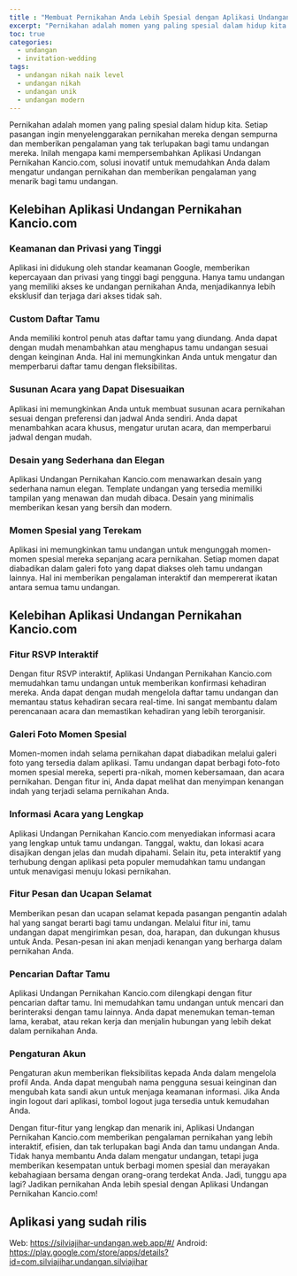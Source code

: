 ```yaml
---
title : "Membuat Pernikahan Anda Lebih Spesial dengan Aplikasi Undangan Pernikahan Kancio.com"
excerpt: "Pernikahan adalah momen yang paling spesial dalam hidup kita. Setiap pasangan ingin menyelenggarakan pernikahan mereka dengan sempurna dan memberikan pengalaman yang tak terlupakan bagi tamu undangan mereka. Inilah mengapa kami mempersembahkan Aplikasi Undangan Pernikahan Kancio.com, solusi inovatif untuk memudahkan Anda dalam mengatur undangan pernikahan dan memberikan pengalaman yang menarik bagi tamu undangan."
toc: true
categories:
  - undangan
  - invitation-wedding
tags:
  - undangan nikah naik level
  - undangan nikah
  - undangan unik
  - undangan modern
---
```


Pernikahan adalah momen yang paling spesial dalam hidup kita. Setiap pasangan ingin menyelenggarakan pernikahan mereka dengan sempurna dan memberikan pengalaman yang tak terlupakan bagi tamu undangan mereka. Inilah mengapa kami mempersembahkan Aplikasi Undangan Pernikahan Kancio.com, solusi inovatif untuk memudahkan Anda dalam mengatur undangan pernikahan dan memberikan pengalaman yang menarik bagi tamu undangan.

## Kelebihan Aplikasi Undangan Pernikahan Kancio.com

### Keamanan dan Privasi yang Tinggi 

Aplikasi ini didukung oleh standar keamanan Google, memberikan kepercayaan dan privasi yang tinggi bagi pengguna. Hanya tamu undangan yang memiliki akses ke undangan pernikahan Anda, menjadikannya lebih eksklusif dan terjaga dari akses tidak sah.

### Custom Daftar Tamu

Anda memiliki kontrol penuh atas daftar tamu yang diundang. Anda dapat dengan mudah menambahkan atau menghapus tamu undangan sesuai dengan keinginan Anda. Hal ini memungkinkan Anda untuk mengatur dan memperbarui daftar tamu dengan fleksibilitas.

### Susunan Acara yang Dapat Disesuaikan

Aplikasi ini memungkinkan Anda untuk membuat susunan acara pernikahan sesuai dengan preferensi dan jadwal Anda sendiri. Anda dapat menambahkan acara khusus, mengatur urutan acara, dan memperbarui jadwal dengan mudah.

### Desain yang Sederhana dan Elegan

Aplikasi Undangan Pernikahan Kancio.com menawarkan desain yang sederhana namun elegan. Template undangan yang tersedia memiliki tampilan yang menawan dan mudah dibaca. Desain yang minimalis memberikan kesan yang bersih dan modern.

### Momen Spesial yang Terekam

Aplikasi ini memungkinkan tamu undangan untuk mengunggah momen-momen spesial mereka sepanjang acara pernikahan. Setiap momen dapat diabadikan dalam galeri foto yang dapat diakses oleh tamu undangan lainnya. Hal ini memberikan pengalaman interaktif dan mempererat ikatan antara semua tamu undangan.


## Kelebihan Aplikasi Undangan Pernikahan Kancio.com

###  Fitur RSVP Interaktif

Dengan fitur RSVP interaktif, Aplikasi Undangan Pernikahan Kancio.com memudahkan tamu undangan untuk memberikan konfirmasi kehadiran mereka. Anda dapat dengan mudah mengelola daftar tamu undangan dan memantau status kehadiran secara real-time. Ini sangat membantu dalam perencanaan acara dan memastikan kehadiran yang lebih terorganisir.

### Galeri Foto Momen Spesial

Momen-momen indah selama pernikahan dapat diabadikan melalui galeri foto yang tersedia dalam aplikasi. Tamu undangan dapat berbagi foto-foto momen spesial mereka, seperti pra-nikah, momen kebersamaan, dan acara pernikahan. Dengan fitur ini, Anda dapat melihat dan menyimpan kenangan indah yang terjadi selama pernikahan Anda.

###  Informasi Acara yang Lengkap

Aplikasi Undangan Pernikahan Kancio.com menyediakan informasi acara yang lengkap untuk tamu undangan. Tanggal, waktu, dan lokasi acara disajikan dengan jelas dan mudah dipahami. Selain itu, peta interaktif yang terhubung dengan aplikasi peta populer memudahkan tamu undangan untuk menavigasi menuju lokasi pernikahan.

### Fitur Pesan dan Ucapan Selamat

Memberikan pesan dan ucapan selamat kepada pasangan pengantin adalah hal yang sangat berarti bagi tamu undangan. Melalui fitur ini, tamu undangan dapat mengirimkan pesan, doa, harapan, dan dukungan khusus untuk Anda. Pesan-pesan ini akan menjadi kenangan yang berharga dalam pernikahan Anda.

### Pencarian Daftar Tamu

Aplikasi Undangan Pernikahan Kancio.com dilengkapi dengan fitur pencarian daftar tamu. Ini memudahkan tamu undangan untuk mencari dan berinteraksi dengan tamu lainnya. Anda dapat menemukan teman-teman lama, kerabat, atau rekan kerja dan menjalin hubungan yang lebih dekat dalam pernikahan Anda.

### Pengaturan Akun

Pengaturan akun memberikan fleksibilitas kepada Anda dalam mengelola profil Anda. Anda dapat mengubah nama pengguna sesuai keinginan dan mengubah kata sandi akun untuk menjaga keamanan informasi. Jika Anda ingin logout dari aplikasi, tombol logout juga tersedia untuk kemudahan Anda.

Dengan fitur-fitur yang lengkap dan menarik ini, Aplikasi Undangan Pernikahan Kancio.com memberikan pengalaman pernikahan yang lebih interaktif, efisien, dan tak terlupakan bagi Anda dan tamu undangan Anda. Tidak hanya membantu Anda dalam mengatur undangan, tetapi juga memberikan kesempatan untuk berbagi momen spesial dan merayakan kebahagiaan bersama dengan orang-orang terdekat Anda. Jadi, tunggu apa lagi? Jadikan pernikahan Anda lebih spesial dengan Aplikasi Undangan Pernikahan Kancio.com!


## Aplikasi yang sudah rilis

Web: https://silviajihar-undangan.web.app/#/
Android: https://play.google.com/store/apps/details?id=com.silviajihar.undangan.silviajihar